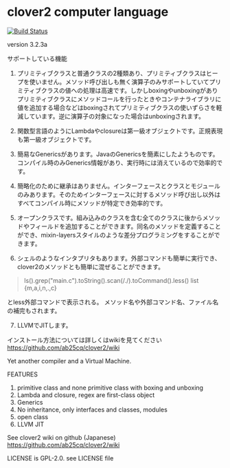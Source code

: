 # clover2 computer language

[![Build Status](https://travis-ci.org/ab25cq/clover2.svg?branch=master)](https://travis-ci.org/ab25cq/clover2)


version 3.2.3a

サポートしている機能

1. プリミティブクラスと普通クラスの2種類あり、プリミティブクラスはヒープを使いません。メソッド呼び出しも無く演算子のみサポートしていてプリミティブクラスの値への処理は高速です。しかしboxingやunboxingがありプリミティブクラスにメソッドコールを行ったときやコンテナライブラリに値を追加する場合などはboxingされてプリミティブクラスの使いずらさを軽減しています。逆に演算子の対象になった場合はunboxingされます。

2. 関数型言語のようにLambdaやclosureは第一級オブジェクトです。正規表現も第一級オブジェクトです。

3. 簡易なGenericsがあります。JavaのGenericsを簡素にしたようものです。コンパイル時のみGenerics情報があり、実行時には消えているので効率的です。

4. 簡略化のために継承はありません。インターフェースとクラスとモジュールのみあります。そのためインターフェースに対するメソッド呼び出し以外はすべてコンパイル時にメソッドが特定でき効率的です。

5. オープンクラスです。組み込みのクラスを含む全てのクラスに後からメソッドやフィールドを追加することができます。同名のメソッドを定義することができ、mixin-layersスタイルのような差分プログラミングをすることができます。

6. シェルのようなインタプリタもあります。外部コマンドも簡単に実行でき、clover2のメソッドとも簡単に混ぜることができます。

> ls().grep("main.c").toString().scan(/./).toCommand().less()
list {m,a,i,n,.,c}

とless外部コマンドで表示される。 メソッド名や外部コマンド名、ファイル名の補完もされます。

7. LLVMでJITします。

インストール方法については詳しくはwikiを見てください https://github.com/ab25cq/clover2/wiki

Yet another compiler and a Virtual Machine.

FEATURES

1. primitive class and none primitive class with boxing and unboxing
2. Lambda and closure, regex are first-class object
3. Generics
4. No inheritance, only interfaces and classes, modules
5. open class
6. LLVM JIT

See clover2 wiki on github (Japanese) https://github.com/ab25cq/clover2/wiki

LICENSE is GPL-2.0. see LICENSE file

